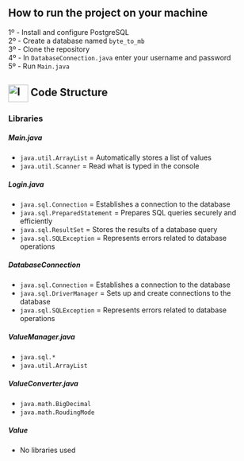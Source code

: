 ## How to run the project on your machine

1º - Install and configure PostgreSQL <br>
2º - Create a database named ```byte_to_mb``` <br>
3º - Clone the repository <br>
4º - In ```DatabaseConnection.java``` enter your username and password <br>
5º - Run ```Main.java```

##  <img align="center" alt="Imagem Java" height="35" width="40" src="https://cdn.jsdelivr.net/gh/devicons/devicon/icons/java/java-original.svg"> Code Structure 

<h3>Libraries</h3>
<h5>Main.java</h5>

* ```java.util.ArrayList``` = Automatically stores a list of values
* ```java.util.Scanner``` = Read what is typed in the console

<h5>Login.java</h5>

* ```java.sql.Connection``` = Establishes a connection to the database
* ```java.sql.PreparedStatement``` = Prepares SQL queries securely and efficiently
* ```java.sql.ResultSet``` = Stores the results of a database query 
* ```java.sql.SQLException``` = Represents errors related to database operations

<h5>DatabaseConnection</h5>

* ```java.sql.Connection``` = Establishes a connection to the database
* ```java.sql.DriverManager``` = Sets up and create connections to the database
* ```java.sql.SQLException``` = Represents errors related to database operations

<h5>ValueManager.java</h5>

* ```java.sql.*```
* ```java.util.ArrayList```

<h5>ValueConverter.java</h5>

* ```java.math.BigDecimal```
* ```java.math.RoudingMode```

<h5>Value</h5>

* No libraries used
